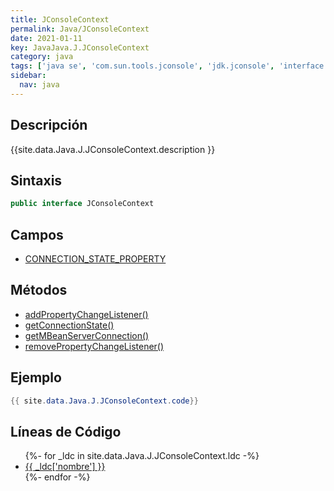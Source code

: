 ```yaml
---
title: JConsoleContext
permalink: Java/JConsoleContext
date: 2021-01-11
key: JavaJava.J.JConsoleContext
category: java
tags: ['java se', 'com.sun.tools.jconsole', 'jdk.jconsole', 'interface java', 'Java 1.6']
sidebar: 
  nav: java
---
```


## Descripción
{{site.data.Java.J.JConsoleContext.description }}

## Sintaxis
~~~java
public interface JConsoleContext
~~~

## Campos
* [CONNECTION_STATE_PROPERTY](/Java/JConsoleContext/CONNECTION_STATE_PROPERTY)

## Métodos
* [addPropertyChangeListener()](/Java/JConsoleContext/addPropertyChangeListener)
* [getConnectionState()](/Java/JConsoleContext/getConnectionState)
* [getMBeanServerConnection()](/Java/JConsoleContext/getMBeanServerConnection)
* [removePropertyChangeListener()](/Java/JConsoleContext/removePropertyChangeListener)

## Ejemplo
~~~java
{{ site.data.Java.J.JConsoleContext.code}}
~~~

## Líneas de Código
<ul>
{%- for _ldc in site.data.Java.J.JConsoleContext.ldc -%}
   <li>
       <a href="{{_ldc['url'] }}">{{ _ldc['nombre'] }}</a>
   </li>
{%- endfor -%}
</ul>

